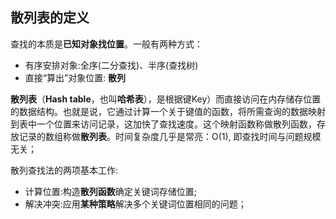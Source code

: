 ## 散列表的定义

查找的本质是**已知对象找位置**。一般有两种方式：

- 有序安排对象:全序(二分查找)、半序(查找树)
- 直接“算出”对象位置: **散列**



**散列表**（**Hash table**，也叫**哈希表**），是根据键Key）而直接访问在内存储存位置的数据结构。也就是说，它通过计算一个关于键值的函数，将所需查询的数据映射到表中一个位置来访问记录，这加快了查找速度。这个映射函数称做散列函数，存放记录的数组称做**散列表**。时间复杂度几乎是常亮：O(1), 即查找时间与问题规模无关；



散列查找法的两项基本工作:

- 计算位置:构造**散列函数**确定关键词存储位置;
- 解决冲突:应用**某种策略**解决多个关键词位置相同的问题；

